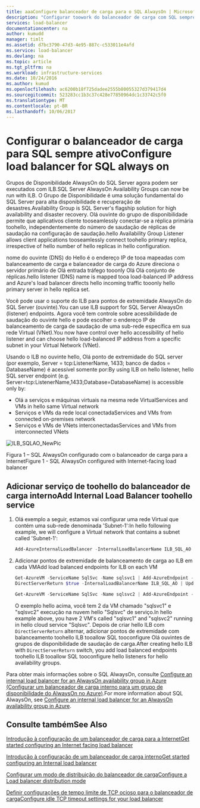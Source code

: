 ```yaml
---
title: aaaConfigure balanceador de carga para o SQL AlwaysOn | Microsoft Docs
description: "Configurar toowork do balanceador de carga com SQL sempre no e como tooleverage powershell toocreate balanceador de carga para implementação de SQL Olá"
services: load-balancer
documentationcenter: na
author: kumudd
manager: timlt
ms.assetid: d7bc3790-47d3-4e95-887c-c533011e4afd
ms.service: load-balancer
ms.devlang: na
ms.topic: article
ms.tgt_pltfrm: na
ms.workload: infrastructure-services
ms.date: 10/24/2016
ms.author: kumud
ms.openlocfilehash: ac6200b18f725dadee2555b80055327d379417d4
ms.sourcegitcommit: 523283cc1b3c37c428e77850964dc1c33742c5f0
ms.translationtype: MT
ms.contentlocale: pt-BR
ms.lasthandoff: 10/06/2017
---
```

# <a name="configure-load-balancer-for-sql-always-on"></a><span data-ttu-id="1039e-103">Configurar o balanceador de carga para SQL sempre ativo</span><span class="sxs-lookup"><span data-stu-id="1039e-103">Configure load balancer for SQL always on</span></span>

<span data-ttu-id="1039e-104">Grupos de Disponibilidade AlwaysOn do SQL Server agora podem ser executados com ILB.</span><span class="sxs-lookup"><span data-stu-id="1039e-104">SQL Server AlwaysOn Availability Groups can now be run with ILB.</span></span> <span data-ttu-id="1039e-105">O Grupo de Disponibilidade é uma solução fundamental do SQL Server para alta disponibilidade e recuperação de desastres.</span><span class="sxs-lookup"><span data-stu-id="1039e-105">Availability Group is SQL Server's flagship solution for high availability and disaster recovery.</span></span> <span data-ttu-id="1039e-106">Olá ouvinte do grupo de disponibilidade permite que aplicativos cliente tooseamlessly conectar-se a réplica primária toohello, independentemente do número de saudação de réplicas de saudação na configuração de saudação.</span><span class="sxs-lookup"><span data-stu-id="1039e-106">hello Availability Group Listener allows client applications tooseamlessly connect toohello primary replica, irrespective of hello number of hello replicas in hello configuration.</span></span>

<span data-ttu-id="1039e-107">nome do ouvinte (DNS) do Hello é o endereço IP de tooa mapeadas com balanceamento de carga e balanceador de carga do Azure direciona o servidor primário de Olá entrada tráfego tooonly Olá Olá conjunto de réplicas.</span><span class="sxs-lookup"><span data-stu-id="1039e-107">hello listener (DNS) name is mapped tooa load-balanced IP address and Azure's load balancer directs hello incoming traffic tooonly hello primary server in hello replica set.</span></span>

<span data-ttu-id="1039e-108">Você pode usar o suporte do ILB para pontos de extremidade AlwaysOn do SQL Server (ouvinte).</span><span class="sxs-lookup"><span data-stu-id="1039e-108">You can use ILB support for SQL Server AlwaysOn (listener) endpoints.</span></span> <span data-ttu-id="1039e-109">Agora você tem controle sobre acessibilidade de saudação do ouvinte hello e pode escolher o endereço IP de balanceamento de carga de saudação de uma sub-rede específica em sua rede Virtual (VNet).</span><span class="sxs-lookup"><span data-stu-id="1039e-109">You now have control over hello accessibility of hello listener and can choose hello load-balanced IP address from a specific subnet in your Virtual Network (VNet).</span></span>

<span data-ttu-id="1039e-110">Usando o ILB no ouvinte hello, Olá ponto de extremidade do SQL server (por exemplo, Server = tcp:ListenerName, 1433; banco de dados = DatabaseName) é acessível somente por:</span><span class="sxs-lookup"><span data-stu-id="1039e-110">By using ILB on hello listener, hello SQL server endpoint (e.g. Server=tcp:ListenerName,1433;Database=DatabaseName) is accessible only by:</span></span>

* <span data-ttu-id="1039e-111">Olá a serviços e máquinas virtuais na mesma rede Virtual</span><span class="sxs-lookup"><span data-stu-id="1039e-111">Services and VMs in hello same Virtual network</span></span>
* <span data-ttu-id="1039e-112">Serviços e VMs da rede local conectada</span><span class="sxs-lookup"><span data-stu-id="1039e-112">Services and VMs from connected on-premises network</span></span>
* <span data-ttu-id="1039e-113">Serviços e VMs de VNets interconectadas</span><span class="sxs-lookup"><span data-stu-id="1039e-113">Services and VMs from interconnected VNets</span></span>

![ILB_SQLAO_NewPic](./media/load-balancer-configure-sqlao/sqlao1.png)

<span data-ttu-id="1039e-115">Figura 1 – SQL AlwaysOn configurado com o balanceador de carga para a Internet</span><span class="sxs-lookup"><span data-stu-id="1039e-115">Figure 1 - SQL AlwaysOn configured with Internet-facing load balancer</span></span>

## <a name="add-internal-load-balancer-toohello-service"></a><span data-ttu-id="1039e-116">Adicionar serviço de toohello do balanceador de carga interno</span><span class="sxs-lookup"><span data-stu-id="1039e-116">Add Internal Load Balancer toohello service</span></span>

1. <span data-ttu-id="1039e-117">Olá exemplo a seguir, estamos vai configurar uma rede Virtual que contém uma sub-rede denominada 'Subnet-1':</span><span class="sxs-lookup"><span data-stu-id="1039e-117">In hello following example, we will configure a Virtual network that contains a subnet  called 'Subnet-1':</span></span>

    ```powershell
    Add-AzureInternalLoadBalancer -InternalLoadBalancerName ILB_SQL_AO -SubnetName Subnet-1 -ServiceName SqlSvc
    ```
2. <span data-ttu-id="1039e-118">Adicionar pontos de extremidade de balanceamento de carga ao ILB em cada VM</span><span class="sxs-lookup"><span data-stu-id="1039e-118">Add load balanced endpoints for ILB on each VM</span></span>

    ```powershell
    Get-AzureVM -ServiceName SqlSvc -Name sqlsvc1 | Add-AzureEndpoint -Name "LisEUep" -LBSetName "ILBSet1" -Protocol tcp -LocalPort 1433 -PublicPort 1433 -ProbePort 59999 -ProbeProtocol tcp -ProbeIntervalInSeconds 10 -
    DirectServerReturn $true -InternalLoadBalancerName ILB_SQL_AO | Update-AzureVM

    Get-AzureVM -ServiceName SqlSvc -Name sqlsvc2 | Add-AzureEndpoint -Name "LisEUep" -LBSetName "ILBSet1" -Protocol tcp -LocalPort 1433 -PublicPort 1433 -ProbePort 59999 -ProbeProtocol tcp -ProbeIntervalInSeconds 10 -DirectServerReturn $true -InternalLoadBalancerName ILB_SQL_AO | Update-AzureVM
    ```

    <span data-ttu-id="1039e-119">O exemplo hello acima, você tem 2 da VM chamado "sqlsvc1" e "sqlsvc2" execução na nuvem hello "Sqlsvc" de serviço.</span><span class="sxs-lookup"><span data-stu-id="1039e-119">In hello example above, you have 2 VM's called "sqlsvc1" and "sqlsvc2" running in hello cloud service "Sqlsvc".</span></span> <span data-ttu-id="1039e-120">Depois de criar hello ILB com `DirectServerReturn` alternar, adicionar pontos de extremidade com balanceamento toohello ILB tooallow SQL tooconfigure Olá ouvintes de grupos de disponibilidade de saudação de carga.</span><span class="sxs-lookup"><span data-stu-id="1039e-120">After creating hello ILB with `DirectServerReturn` switch, you add load balanced endpoints toohello ILB tooallow SQL tooconfigure hello listeners for hello availability groups.</span></span>

<span data-ttu-id="1039e-121">Para obter mais informações sobre o SQL AlwaysOn, consulte [Configure an internal load balancer for an AlwaysOn availability group in Azure (Configurar um balanceador de carga interno para um grupo de disponibilidade do AlwaysOn no Azure)](../virtual-machines/windows/sql/virtual-machines-windows-portal-sql-alwayson-int-listener.md).</span><span class="sxs-lookup"><span data-stu-id="1039e-121">For more information about SQL AlwaysOn, see [Configure an internal load balancer for an AlwaysOn availability group in Azure](../virtual-machines/windows/sql/virtual-machines-windows-portal-sql-alwayson-int-listener.md).</span></span>

## <a name="see-also"></a><span data-ttu-id="1039e-122">Consulte também</span><span class="sxs-lookup"><span data-stu-id="1039e-122">See Also</span></span>
[<span data-ttu-id="1039e-123">Introdução à configuração de um balanceador de carga para a Internet</span><span class="sxs-lookup"><span data-stu-id="1039e-123">Get started configuring an Internet facing load balancer</span></span>](load-balancer-get-started-internet-arm-ps.md)

[<span data-ttu-id="1039e-124">Introdução à configuração de um balanceador de carga interno</span><span class="sxs-lookup"><span data-stu-id="1039e-124">Get started configuring an Internal load balancer</span></span>](load-balancer-get-started-ilb-arm-ps.md)

[<span data-ttu-id="1039e-125">Configurar um modo de distribuição do balanceador de carga</span><span class="sxs-lookup"><span data-stu-id="1039e-125">Configure a Load balancer distribution mode</span></span>](load-balancer-distribution-mode.md)

[<span data-ttu-id="1039e-126">Definir configurações de tempo limite de TCP ocioso para o balanceador de carga</span><span class="sxs-lookup"><span data-stu-id="1039e-126">Configure idle TCP timeout settings for your load balancer</span></span>](load-balancer-tcp-idle-timeout.md)
